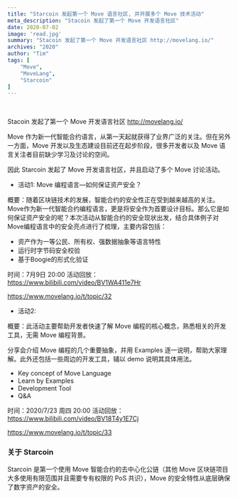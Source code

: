 ```yaml
---
title: "Starcoin 发起第一个 Move 语言社区, 并开展多个 Move 技术活动"
meta_description: "Stacoin 发起了第一个 Move 开发语言社区"
date: 2020-07-02
image: 'read.jpg'
summary: "Stacoin 发起了第一个 Move 开发语言社区 http://movelang.io/"
archives: "2020"
author: "Tim"
tags: [
    "Move",
    "MoveLang",
    "Starcoin"
]
---
```


<br/>


Stacoin 发起了第一个 Move 开发语言社区 http://movelang.io/

Move 作为新一代智能合约语言，从第一天起就获得了业界广泛的关注。但在另外一方面，Move 开发以及生态建设目前还在起步阶段，很多开发者以及 Move 语言关注者目前缺少学习及讨论的空间。

因此 Starcoin 发起了 Move 开发语言社区，并且启动了多个 Move 讨论活动。

* 活动1: Move 编程语言—如何保证资产安全？ 

概要：随着区块链技术的发展，智能合约的安全性正在受到越来越高的关注。Move作为新一代智能合约编程语言，更是将安全作为首要设计目标。那么它是如何保证资产安全的呢？本次活动从智能合约的安全现状出发，结合具体例子对Move编程语言中的安全亮点进行了梳理，主要内容包括：

* 资产作为一等公民、所有权、强数据抽象等语言特性
* 运行时字节码安全校验
* 基于Boogie的形式化验证

时间：7月9日 20:00
活动回放：https://www.bilibili.com/video/BV1WA411e7Hr

https://www.movelang.io/t/topic/32

* 活动2: 

概要：此活动主要帮助开发者快速了解 Move 编程的核心概念，熟悉相关的开发工具，无需 Move 编程背景。

分享会介绍 Move 编程的几个重要抽象，并用 Examples 逐一说明，帮助大家理解。此外还包括一些周边的开发工具，辅以 demo 说明其具体用法。

* Key concept of Move Language
* Learn by Examples
* Development Tool
* Q&A

时间：2020/7/23 周四 20:00
活动回放：https://www.bilibili.com/video/BV18T4y1E7Cj

https://www.movelang.io/t/topic/33

### 关于 Starcoin

Starcoin 是第一个使用 Move 智能合约的去中心化公链（其他 Move 区块链项目大多使用有限范围并且需要专有权限的 PoS 共识），Move 的安全特性从底层确保了数字资产的安全。
